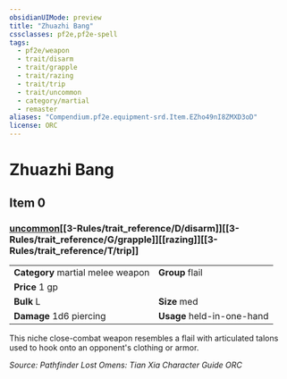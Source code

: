 ```yaml
---
obsidianUIMode: preview
title: "Zhuazhi Bang"
cssclasses: pf2e,pf2e-spell
tags:
  - pf2e/weapon
  - trait/disarm
  - trait/grapple
  - trait/razing
  - trait/trip
  - trait/uncommon
  - category/martial
  - remaster
aliases: "Compendium.pf2e.equipment-srd.Item.EZho49nI8ZMXD3oD"
license: ORC
---
```

# Zhuazhi Bang
## Item 0
### [uncommon](uncommon "Uncommon Rarity Trait")[[3-Rules/trait_reference/D/disarm]][[3-Rules/trait_reference/G/grapple]][[razing]][[3-Rules/trait_reference/T/trip]]

|  |  |
| -- | -- |
| **Category** martial melee weapon | **Group** flail |
| **Price** 1 gp |  |
| **Bulk** L | **Size** med |
| **Damage** 1d6 piercing  | **Usage** held-in-one-hand |



This niche close-combat weapon resembles a flail with articulated talons used to hook onto an opponent's clothing or armor.

*Source: Pathfinder Lost Omens: Tian Xia Character Guide*
*ORC*